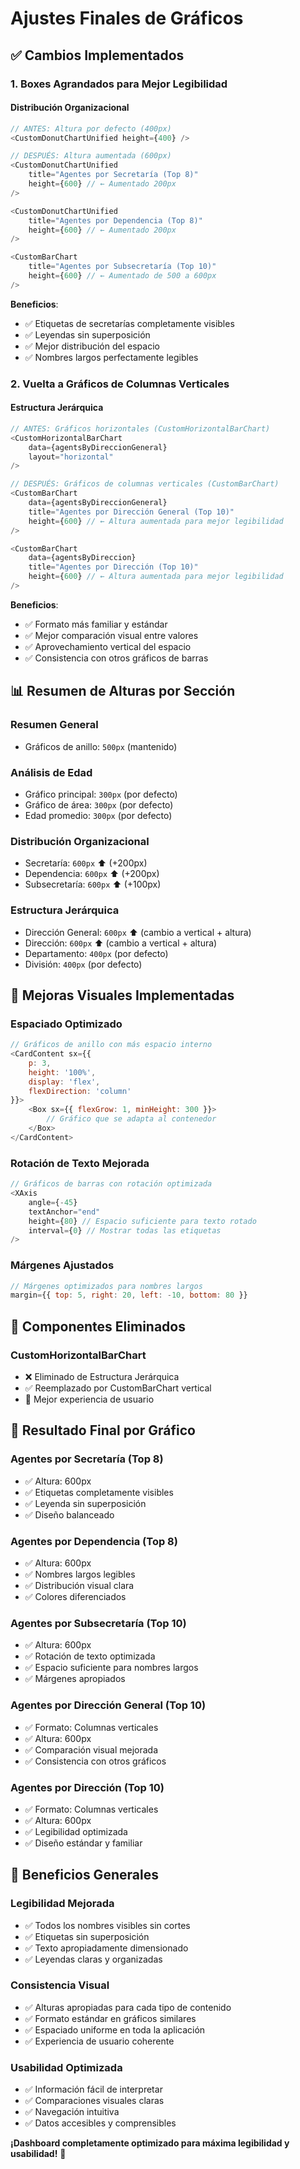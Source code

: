 # Ajustes Finales de Gráficos

## ✅ Cambios Implementados

### 1. **Boxes Agrandados para Mejor Legibilidad**

#### **Distribución Organizacional**
```javascript
// ANTES: Altura por defecto (400px)
<CustomDonutChartUnified height={400} />

// DESPUÉS: Altura aumentada (600px)
<CustomDonutChartUnified 
    title="Agentes por Secretaría (Top 8)" 
    height={600} // ← Aumentado 200px
/>

<CustomDonutChartUnified 
    title="Agentes por Dependencia (Top 8)" 
    height={600} // ← Aumentado 200px
/>

<CustomBarChart 
    title="Agentes por Subsecretaría (Top 10)" 
    height={600} // ← Aumentado de 500 a 600px
/>
```

**Beneficios**:
- ✅ Etiquetas de secretarías completamente visibles
- ✅ Leyendas sin superposición
- ✅ Mejor distribución del espacio
- ✅ Nombres largos perfectamente legibles

### 2. **Vuelta a Gráficos de Columnas Verticales**

#### **Estructura Jerárquica**
```javascript
// ANTES: Gráficos horizontales (CustomHorizontalBarChart)
<CustomHorizontalBarChart 
    data={agentsByDireccionGeneral} 
    layout="horizontal"
/>

// DESPUÉS: Gráficos de columnas verticales (CustomBarChart)
<CustomBarChart 
    data={agentsByDireccionGeneral} 
    title="Agentes por Dirección General (Top 10)" 
    height={600} // ← Altura aumentada para mejor legibilidad
/>

<CustomBarChart 
    data={agentsByDireccion} 
    title="Agentes por Dirección (Top 10)" 
    height={600} // ← Altura aumentada para mejor legibilidad
/>
```

**Beneficios**:
- ✅ Formato más familiar y estándar
- ✅ Mejor comparación visual entre valores
- ✅ Aprovechamiento vertical del espacio
- ✅ Consistencia con otros gráficos de barras

## 📊 Resumen de Alturas por Sección

### **Resumen General**
- Gráficos de anillo: `500px` (mantenido)

### **Análisis de Edad**
- Gráfico principal: `300px` (por defecto)
- Gráfico de área: `300px` (por defecto)
- Edad promedio: `300px` (por defecto)

### **Distribución Organizacional**
- Secretaría: `600px` ⬆️ (+200px)
- Dependencia: `600px` ⬆️ (+200px)
- Subsecretaría: `600px` ⬆️ (+100px)

### **Estructura Jerárquica**
- Dirección General: `600px` ⬆️ (cambio a vertical + altura)
- Dirección: `600px` ⬆️ (cambio a vertical + altura)
- Departamento: `400px` (por defecto)
- División: `400px` (por defecto)

## 🎨 Mejoras Visuales Implementadas

### **Espaciado Optimizado**
```javascript
// Gráficos de anillo con más espacio interno
<CardContent sx={{ 
    p: 3, 
    height: '100%', 
    display: 'flex', 
    flexDirection: 'column' 
}}>
    <Box sx={{ flexGrow: 1, minHeight: 300 }}>
        // Gráfico que se adapta al contenedor
    </Box>
</CardContent>
```

### **Rotación de Texto Mejorada**
```javascript
// Gráficos de barras con rotación optimizada
<XAxis 
    angle={-45}
    textAnchor="end"
    height={80} // Espacio suficiente para texto rotado
    interval={0} // Mostrar todas las etiquetas
/>
```

### **Márgenes Ajustados**
```javascript
// Márgenes optimizados para nombres largos
margin={{ top: 5, right: 20, left: -10, bottom: 80 }}
```

## 🔧 Componentes Eliminados

### **CustomHorizontalBarChart**
- ❌ Eliminado de Estructura Jerárquica
- ✅ Reemplazado por CustomBarChart vertical
- 🎯 Mejor experiencia de usuario

## 🎯 Resultado Final por Gráfico

### **Agentes por Secretaría (Top 8)**
- ✅ Altura: 600px
- ✅ Etiquetas completamente visibles
- ✅ Leyenda sin superposición
- ✅ Diseño balanceado

### **Agentes por Dependencia (Top 8)**
- ✅ Altura: 600px
- ✅ Nombres largos legibles
- ✅ Distribución visual clara
- ✅ Colores diferenciados

### **Agentes por Subsecretaría (Top 10)**
- ✅ Altura: 600px
- ✅ Rotación de texto optimizada
- ✅ Espacio suficiente para nombres largos
- ✅ Márgenes apropiados

### **Agentes por Dirección General (Top 10)**
- ✅ Formato: Columnas verticales
- ✅ Altura: 600px
- ✅ Comparación visual mejorada
- ✅ Consistencia con otros gráficos

### **Agentes por Dirección (Top 10)**
- ✅ Formato: Columnas verticales
- ✅ Altura: 600px
- ✅ Legibilidad optimizada
- ✅ Diseño estándar y familiar

## 🚀 Beneficios Generales

### **Legibilidad Mejorada**
- ✅ Todos los nombres visibles sin cortes
- ✅ Etiquetas sin superposición
- ✅ Texto apropiadamente dimensionado
- ✅ Leyendas claras y organizadas

### **Consistencia Visual**
- ✅ Alturas apropiadas para cada tipo de contenido
- ✅ Formato estándar en gráficos similares
- ✅ Espaciado uniforme en toda la aplicación
- ✅ Experiencia de usuario coherente

### **Usabilidad Optimizada**
- ✅ Información fácil de interpretar
- ✅ Comparaciones visuales claras
- ✅ Navegación intuitiva
- ✅ Datos accesibles y comprensibles

**¡Dashboard completamente optimizado para máxima legibilidad y usabilidad!** 🎉
